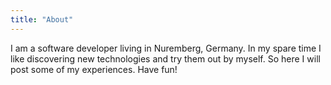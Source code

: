 ```yaml
---
title: "About"
---
```


I am a software developer living in Nuremberg, Germany. In my spare time I like discovering new technologies and try them out by myself. So here I will post some of my experiences. Have fun!